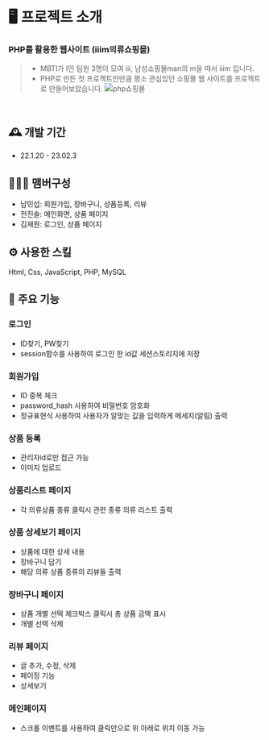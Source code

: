 # 🖥️ 프로젝트 소개
### PHP를 활용한 웹사이트 (iiim의류쇼핑몰)
>- MBTI가 I인 팀원 3명이 모여 iii, 남성쇼핑몰man의 m을 따서 iiim 입니다.
>- PHP로 만든 첫 프로젝트인만큼 평소 관심있던 쇼핑몰 웹 사이트를 프로젝트로 만들어보았습니다.
![php쇼핑몰](https://github.com/sorydory/PHP-shoppingmall/assets/116371230/dacf716d-0297-49fb-9593-e37c91707096)
<br>

## 🕰️ 개발 기간
* 22.1.20 - 23.02.3

## 🧑‍🤝‍🧑 맴버구성
 - 남민섭: 회원가입, 장바구니, 상품등록, 리뷰
 - 전진솔: 메인화면, 상품 페이지
 - 김재원: 로그인, 상품 페이지 

## ⚙️ 사용한 스킬
Html, Css, JavaScript, PHP, MySQL

## 📌 주요 기능
### 로그인
- ID찾기, PW찾기
- session함수를 사용하여 로그인 한 id값 세션스토리지에 저장

### 회원가입
- ID 중복 체크
- password_hash 사용하여 비밀번호 암호화
- 정규표현식 사용하여 사용자가 알맞는 값을 입력하게 메세지(알림) 출력

### 상품 등록
- 관리자id로만 접근 가능
- 이미지 업로드

### 상품리스트 페이지
- 각 의류상품 종류 클릭시 관련 종류 의류 리스트 출력

### 상품 상세보기 페이지
- 상품에 대한 상세 내용
- 장바구니 담기
- 해당 의류 상품 종류의 리뷰들 출력

### 장바구니 페이지
- 상품 개별 선택 체크박스 클릭시 총 상품 금액 표시
- 개별 선택 삭제

### 리뷰 페이지
- 글 추가, 수정, 삭제 
- 페이징 기능
- 상세보기

### 메인페이지
- 스크롤 이벤트를 사용하여 클릭만으로 위 아래로 위치 이동 가능
